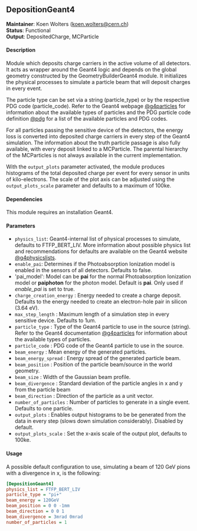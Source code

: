 ## DepositionGeant4
**Maintainer**: Koen Wolters (<koen.wolters@cern.ch>)  
**Status**: Functional  
**Output**: DepositedCharge, MCParticle

#### Description
Module which deposits charge carriers in the active volume of all detectors. It acts as wrapper around the Geant4 logic and depends on the global geometry constructed by the GeometryBuilderGeant4 module. It initializes the physical processes to simulate a particle beam that will deposit charges in every event.

The particle type can be set via a string (particle_type) or by the respective PDG code (particle_code). Refer to the Geant4 webpage [@g4particles] for information about the available types of particles and the PDG particle code definition [@pdg] for a list of the available particles and PDG codes.

For all particles passing the sensitive device of the detectors, the energy loss is converted into deposited charge carriers in every step of the Geant4 simulation. The information about the truth particle passage is also fully available, with every deposit linked to a MCParticle. The parental hierarchy of the MCParticles is not always available in the current implementation.

With the `output_plots` parameter activated, the module produces histograms of the total deposited charge per event for every sensor in units of kilo-electrons.
The scale of the plot axis can be adjusted using the `output_plots_scale` parameter and defaults to a maximum of 100ke.

#### Dependencies

This module requires an installation Geant4.

#### Parameters
* `physics_list`: Geant4-internal list of physical processes to simulate, defaults to FTFP_BERT_LIV. More information about possible physics list and recommendations for defaults are available on the Geant4 website [@g4physicslists].
* `enable_pai`: Determines if the Photoabsorption Ionization model is enabled in the sensors of all detectors. Defaults to false.
* 'pai_model': Model can be **pai** for the normal Photoabsorption Ionization model or **paiphoton** for the photon model. Default is **pai**. Only used if *enable_pai* is set to true.
* `charge_creation_energy` : Energy needed to create a charge deposit. Defaults to the energy needed to create an electron-hole pair in silicon (3.64 eV).
* `max_step_length` : Maximum length of a simulation step in every sensitive device. Defaults to 1um.
* `particle_type` : Type of the Geant4 particle to use in the source (string). Refer to the Geant4 documentation [@g4particles] for information about the available types of particles.
* `particle_code` : PDG code of the Geant4 particle to use in the source.
* `beam_energy` : Mean energy of the generated particles.
* `beam_energy_spread` : Energy spread of the generated particle beam.
* `beam_position` : Position of the particle beam/source in the world geometry.
* `beam_size` : Width of the Gaussian beam profile.
* `beam_divergence` : Standard deviation of the particle angles in x and y from the particle beam
* `beam_direction` : Direction of the particle as a unit vector.
* `number_of_particles` : Number of particles to generate in a single event. Defaults to one particle.
* `output_plots` : Enables output histograms to be be generated from the data in every step (slows down simulation considerably). Disabled by default.
* `output_plots_scale` : Set the x-axis scale of the output plot, defaults to 100ke.

#### Usage
A possible default configuration to use, simulating a beam of 120 GeV pions with a divergence in x, is the following:

```ini
[DepositionGeant4]
physics_list = FTFP_BERT_LIV
particle_type = "pi+"
beam_energy = 120GeV
beam_position = 0 0 -1mm
beam_direction = 0 0 1
beam_divergence = 3mrad 0mrad
number_of_particles = 1
```

[@g4physicslists]: http://geant4.cern.ch/support/proc_mod_catalog/physics_lists/referencePL.shtml
[@g4particles]: http://geant4.cern.ch/G4UsersDocuments/UsersGuides/ForApplicationDeveloper/html/TrackingAndPhysics/particle.html
[@pdg]: http://hepdata.cedar.ac.uk/lbl/2016/reviews/rpp2016-rev-monte-carlo-numbering.pdf
